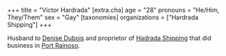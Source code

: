 +++
title = "Victor Hardrada"
[extra.cha]
age = "28"
pronouns = "He/Him, They/Them"
sex = "Gay"
[taxonomies]
organizations = ["Hardrada Shipping"]
+++

Husband to [Denise Dubois](@/characters/denise-dubois.md) and proprietor of [Hadrada Shipping](@/organizations/hardrada-shipping.md) that did business in [Port Rainoso](@/locations/port-rainoso.md).
